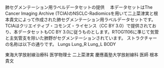 肺セグメンテーション用ラベルデータセットの提供
　本データセットはThe Cancer Imaging Archive (TCIA)のNSCLC-Radiomicsを用いて二上菜津実と根本貴文によって作成された肺セグメンテーション用ラベルデータセットです。TCIAはクリエイティブ・コモンズ・ライセンス（CC BY 3.0）で提供されており、本データセットもCC BY 3.0に従うものとします。RTOG1106に準じて気管と主気管支を除いた肺野がセグメンテーションされています。
ストラクチャーの名称は以下の通りです。
Lungs
Lung_R
Lung_L
BODY

東海大学放射線治療科 医学物理士 二上菜津実
慶應義塾大学放射線科 医師 根本貴文